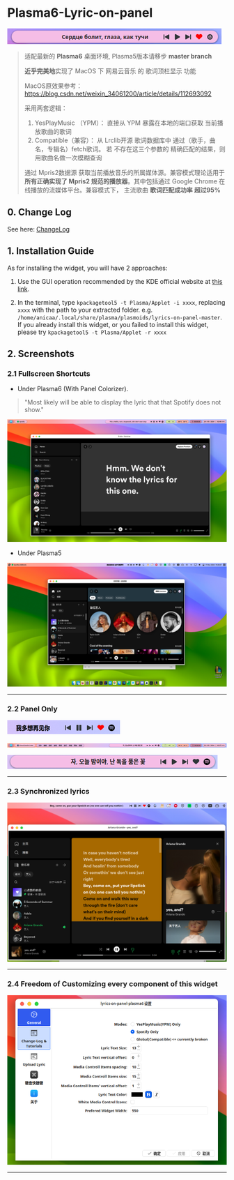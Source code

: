 # Plasma6-Lyric-on-panel
![alt text](img/image-panel-onlythiswidget.png)

> 适配最新的 **Plasma6** 桌面环境, Plasma5版本请移步 **master branch**
>
> **近乎完美地**实现了 MacOS 下 网易云音乐 的 歌词顶栏显示 功能
>
> MacOS原效果参考：https://blog.csdn.net/weixin_34061200/article/details/112693092 
>
> 采用两套逻辑： 
>
>  	1. YesPlayMusic （YPM）： 直接从 YPM 暴露在本地的端口获取 当前播放歌曲的歌词
>  	2. Compatible（兼容）： 从 Lrclib开源 歌词数据库中 通过（歌手，曲名，专辑名）fetch歌词。 若 不存在这三个参数的 精确匹配的结果，则用歌曲名做一次模糊查询
>
> 通过 Mpris2数据源 获取当前播放音乐的所属媒体源。兼容模式理论适用于**所有正确实现了 Mpris2 规范的播放器**。其中包括通过 Google Chrome 在线播放的流媒体平台。兼容模式下， 主流歌曲 **歌词匹配成功率** **超过95%**



## 0. Change Log

See here: [ChangeLog](./ChangeLog.md)



## 1. Installation Guide

As for installing the widget, you will have 2 approaches:

1. Use the GUI operation recommended by the KDE official website at [this link](https://userbase.kde.org/Plasma/Installing_Plasmoids).

2. In the terminal, type `kpackagetool5 -t Plasma/Applet -i xxxx`, replacing `xxxx` with the path to your extracted folder. e.g. `/home/anicaa/.local/share/plasma/plasmoids/lyrics-on-panel-master`. If you already install this widget, or you failed to install this widget, please try `kpackagetool5 -t Plasma/Applet -r xxxx`

   

## 2. Screenshots

### 2.1 Fullscreen Shortcuts

* Under Plasma6 (With Panel Colorizer).

> "Most likely will be able to display the lyric that that Spotify does not show."

![image-20240529024104188](img/image-20240529024104188.png)

* Under Plasma5

![image-20240317192855544](img/image-20240317192855544.png "Fullscreen shortcut")

---

### 2.2 Panel Only

![image-20240317192935566](img/image-20240317192935566.png "Panel shortcut")

![image-20240529023754367](img/image-20240529023754367.png)

![image-20240529023819659](img/image-20240529023819659.png)

---

### 2.3 Synchronized lyrics 

![image-20240317192959997](img/image-20240317192959997.png "synchronized lyrics")

---

### 2.4 Freedom of Customizing every component of this widget

![image-20240529023657784](img/image-20240529023657784.png)

---
